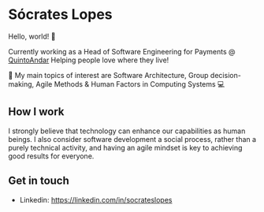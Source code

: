 # Sócrates Lopes
Hello, world! 👋 

Currently working as a Head of Software Engineering for Payments @ [QuintoAndar](https://github.com/quintoandar)
Helping people love where they live!

🥦 My main topics of interest are Software Architecture, Group decision-making, Agile Methods & Human Factors in Computing Systems 💻

## How I work
I strongly believe that technology can enhance our capabilities as human beings. I also consider software development a social process, rather than a purely technical activity, and having an agile mindset is key to achieving good results for everyone.

## Get in touch
- Linkedin: https://linkedin.com/in/socrateslopes

